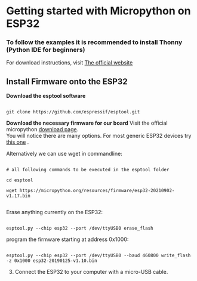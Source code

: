 # Getting started with Micropython on ESP32

### To follow the examples it is recommended to install Thonny (Python IDE for beginners)

For download instructions, visit [The official website](https://thonny.org "Official Thonny Website")

## Install Firmware onto the ESP32

**Download the esptool software**

```shell

git clone https://github.com/espressif/esptool.git

```

**Download the necessary firmware for our board**
Visit the official micropython [download page](https://micropython.org/download/). <br />
You will notice there are many options. For most generic ESP32 devices try [this one](https://micropython.org/download/esp32/) .

Alternatively we can use wget in commandline:

```shell

# all following commands to be executed in the esptool folder

cd esptool

wget https://micropython.org/resources/firmware/esp32-20210902-v1.17.bin


```

Erase anything currently on the ESP32:

```shell

esptool.py --chip esp32 --port /dev/ttyUSB0 erase_flash

```
program the firmware starting at address 0x1000:

```shell

esptool.py --chip esp32 --port /dev/ttyUSB0 --baud 460800 write_flash -z 0x1000 esp32-20190125-v1.10.bin

```

3. Connect the ESP32 to your computer with a micro-USB cable.




